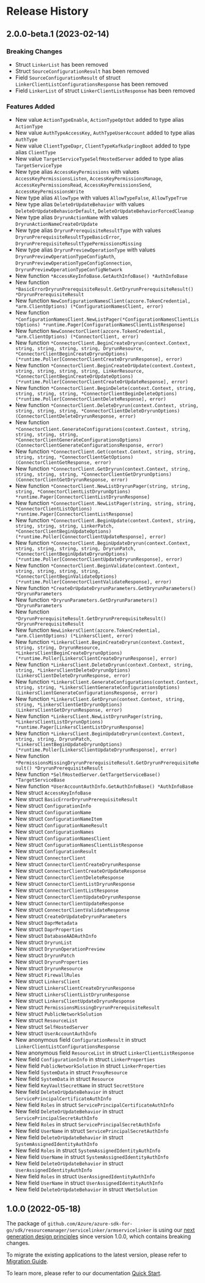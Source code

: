 # Release History

## 2.0.0-beta.1 (2023-02-14)
### Breaking Changes

- Struct `LinkerList` has been removed
- Struct `SourceConfigurationResult` has been removed
- Field `SourceConfigurationResult` of struct `LinkerClientListConfigurationsResponse` has been removed
- Field `LinkerList` of struct `LinkerClientListResponse` has been removed

### Features Added

- New value `ActionTypeEnable`, `ActionTypeOptOut` added to type alias `ActionType`
- New value `AuthTypeAccessKey`, `AuthTypeUserAccount` added to type alias `AuthType`
- New value `ClientTypeDapr`, `ClientTypeKafkaSpringBoot` added to type alias `ClientType`
- New value `TargetServiceTypeSelfHostedServer` added to type alias `TargetServiceType`
- New type alias `AccessKeyPermissions` with values `AccessKeyPermissionsListen`, `AccessKeyPermissionsManage`, `AccessKeyPermissionsRead`, `AccessKeyPermissionsSend`, `AccessKeyPermissionsWrite`
- New type alias `AllowType` with values `AllowTypeFalse`, `AllowTypeTrue`
- New type alias `DeleteOrUpdateBehavior` with values `DeleteOrUpdateBehaviorDefault`, `DeleteOrUpdateBehaviorForcedCleanup`
- New type alias `DryrunActionName` with values `DryrunActionNameCreateOrUpdate`
- New type alias `DryrunPrerequisiteResultType` with values `DryrunPrerequisiteResultTypeBasicError`, `DryrunPrerequisiteResultTypePermissionsMissing`
- New type alias `DryrunPreviewOperationType` with values `DryrunPreviewOperationTypeConfigAuth`, `DryrunPreviewOperationTypeConfigConnection`, `DryrunPreviewOperationTypeConfigNetwork`
- New function `*AccessKeyInfoBase.GetAuthInfoBase() *AuthInfoBase`
- New function `*BasicErrorDryrunPrerequisiteResult.GetDryrunPrerequisiteResult() *DryrunPrerequisiteResult`
- New function `NewConfigurationNamesClient(azcore.TokenCredential, *arm.ClientOptions) (*ConfigurationNamesClient, error)`
- New function `*ConfigurationNamesClient.NewListPager(*ConfigurationNamesClientListOptions) *runtime.Pager[ConfigurationNamesClientListResponse]`
- New function `NewConnectorClient(azcore.TokenCredential, *arm.ClientOptions) (*ConnectorClient, error)`
- New function `*ConnectorClient.BeginCreateDryrun(context.Context, string, string, string, string, DryrunResource, *ConnectorClientBeginCreateDryrunOptions) (*runtime.Poller[ConnectorClientCreateDryrunResponse], error)`
- New function `*ConnectorClient.BeginCreateOrUpdate(context.Context, string, string, string, string, LinkerResource, *ConnectorClientBeginCreateOrUpdateOptions) (*runtime.Poller[ConnectorClientCreateOrUpdateResponse], error)`
- New function `*ConnectorClient.BeginDelete(context.Context, string, string, string, string, *ConnectorClientBeginDeleteOptions) (*runtime.Poller[ConnectorClientDeleteResponse], error)`
- New function `*ConnectorClient.DeleteDryrun(context.Context, string, string, string, string, *ConnectorClientDeleteDryrunOptions) (ConnectorClientDeleteDryrunResponse, error)`
- New function `*ConnectorClient.GenerateConfigurations(context.Context, string, string, string, string, *ConnectorClientGenerateConfigurationsOptions) (ConnectorClientGenerateConfigurationsResponse, error)`
- New function `*ConnectorClient.Get(context.Context, string, string, string, string, *ConnectorClientGetOptions) (ConnectorClientGetResponse, error)`
- New function `*ConnectorClient.GetDryrun(context.Context, string, string, string, string, *ConnectorClientGetDryrunOptions) (ConnectorClientGetDryrunResponse, error)`
- New function `*ConnectorClient.NewListDryrunPager(string, string, string, *ConnectorClientListDryrunOptions) *runtime.Pager[ConnectorClientListDryrunResponse]`
- New function `*ConnectorClient.NewListPager(string, string, string, *ConnectorClientListOptions) *runtime.Pager[ConnectorClientListResponse]`
- New function `*ConnectorClient.BeginUpdate(context.Context, string, string, string, string, LinkerPatch, *ConnectorClientBeginUpdateOptions) (*runtime.Poller[ConnectorClientUpdateResponse], error)`
- New function `*ConnectorClient.BeginUpdateDryrun(context.Context, string, string, string, string, DryrunPatch, *ConnectorClientBeginUpdateDryrunOptions) (*runtime.Poller[ConnectorClientUpdateDryrunResponse], error)`
- New function `*ConnectorClient.BeginValidate(context.Context, string, string, string, string, *ConnectorClientBeginValidateOptions) (*runtime.Poller[ConnectorClientValidateResponse], error)`
- New function `*CreateOrUpdateDryrunParameters.GetDryrunParameters() *DryrunParameters`
- New function `*DryrunParameters.GetDryrunParameters() *DryrunParameters`
- New function `*DryrunPrerequisiteResult.GetDryrunPrerequisiteResult() *DryrunPrerequisiteResult`
- New function `NewLinkersClient(azcore.TokenCredential, *arm.ClientOptions) (*LinkersClient, error)`
- New function `*LinkersClient.BeginCreateDryrun(context.Context, string, string, DryrunResource, *LinkersClientBeginCreateDryrunOptions) (*runtime.Poller[LinkersClientCreateDryrunResponse], error)`
- New function `*LinkersClient.DeleteDryrun(context.Context, string, string, *LinkersClientDeleteDryrunOptions) (LinkersClientDeleteDryrunResponse, error)`
- New function `*LinkersClient.GenerateConfigurations(context.Context, string, string, *LinkersClientGenerateConfigurationsOptions) (LinkersClientGenerateConfigurationsResponse, error)`
- New function `*LinkersClient.GetDryrun(context.Context, string, string, *LinkersClientGetDryrunOptions) (LinkersClientGetDryrunResponse, error)`
- New function `*LinkersClient.NewListDryrunPager(string, *LinkersClientListDryrunOptions) *runtime.Pager[LinkersClientListDryrunResponse]`
- New function `*LinkersClient.BeginUpdateDryrun(context.Context, string, string, DryrunPatch, *LinkersClientBeginUpdateDryrunOptions) (*runtime.Poller[LinkersClientUpdateDryrunResponse], error)`
- New function `*PermissionsMissingDryrunPrerequisiteResult.GetDryrunPrerequisiteResult() *DryrunPrerequisiteResult`
- New function `*SelfHostedServer.GetTargetServiceBase() *TargetServiceBase`
- New function `*UserAccountAuthInfo.GetAuthInfoBase() *AuthInfoBase`
- New struct `AccessKeyInfoBase`
- New struct `BasicErrorDryrunPrerequisiteResult`
- New struct `ConfigurationInfo`
- New struct `ConfigurationName`
- New struct `ConfigurationNameItem`
- New struct `ConfigurationNameResult`
- New struct `ConfigurationNames`
- New struct `ConfigurationNamesClient`
- New struct `ConfigurationNamesClientListResponse`
- New struct `ConfigurationResult`
- New struct `ConnectorClient`
- New struct `ConnectorClientCreateDryrunResponse`
- New struct `ConnectorClientCreateOrUpdateResponse`
- New struct `ConnectorClientDeleteResponse`
- New struct `ConnectorClientListDryrunResponse`
- New struct `ConnectorClientListResponse`
- New struct `ConnectorClientUpdateDryrunResponse`
- New struct `ConnectorClientUpdateResponse`
- New struct `ConnectorClientValidateResponse`
- New struct `CreateOrUpdateDryrunParameters`
- New struct `DaprMetadata`
- New struct `DaprProperties`
- New struct `DatabaseAADAuthInfo`
- New struct `DryrunList`
- New struct `DryrunOperationPreview`
- New struct `DryrunPatch`
- New struct `DryrunProperties`
- New struct `DryrunResource`
- New struct `FirewallRules`
- New struct `LinkersClient`
- New struct `LinkersClientCreateDryrunResponse`
- New struct `LinkersClientListDryrunResponse`
- New struct `LinkersClientUpdateDryrunResponse`
- New struct `PermissionsMissingDryrunPrerequisiteResult`
- New struct `PublicNetworkSolution`
- New struct `ResourceList`
- New struct `SelfHostedServer`
- New struct `UserAccountAuthInfo`
- New anonymous field `ConfigurationResult` in struct `LinkerClientListConfigurationsResponse`
- New anonymous field `ResourceList` in struct `LinkerClientListResponse`
- New field `ConfigurationInfo` in struct `LinkerProperties`
- New field `PublicNetworkSolution` in struct `LinkerProperties`
- New field `SystemData` in struct `ProxyResource`
- New field `SystemData` in struct `Resource`
- New field `KeyVaultSecretName` in struct `SecretStore`
- New field `DeleteOrUpdateBehavior` in struct `ServicePrincipalCertificateAuthInfo`
- New field `Roles` in struct `ServicePrincipalCertificateAuthInfo`
- New field `DeleteOrUpdateBehavior` in struct `ServicePrincipalSecretAuthInfo`
- New field `Roles` in struct `ServicePrincipalSecretAuthInfo`
- New field `UserName` in struct `ServicePrincipalSecretAuthInfo`
- New field `DeleteOrUpdateBehavior` in struct `SystemAssignedIdentityAuthInfo`
- New field `Roles` in struct `SystemAssignedIdentityAuthInfo`
- New field `UserName` in struct `SystemAssignedIdentityAuthInfo`
- New field `DeleteOrUpdateBehavior` in struct `UserAssignedIdentityAuthInfo`
- New field `Roles` in struct `UserAssignedIdentityAuthInfo`
- New field `UserName` in struct `UserAssignedIdentityAuthInfo`
- New field `DeleteOrUpdateBehavior` in struct `VNetSolution`


## 1.0.0 (2022-05-18)

The package of `github.com/Azure/azure-sdk-for-go/sdk/resourcemanager/servicelinker/armservicelinker` is using our [next generation design principles](https://azure.github.io/azure-sdk/general_introduction.html) since version 1.0.0, which contains breaking changes.

To migrate the existing applications to the latest version, please refer to [Migration Guide](https://aka.ms/azsdk/go/mgmt/migration).

To learn more, please refer to our documentation [Quick Start](https://aka.ms/azsdk/go/mgmt).